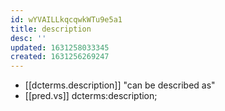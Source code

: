 ```yaml
---
id: wYVAILLkqcqwkWTu9e5a1
title: description
desc: ''
updated: 1631258033345
created: 1631256269247
---
```


- [[dcterms.description]] "can be described as"
- [[pred.vs]] dcterms:description; 
